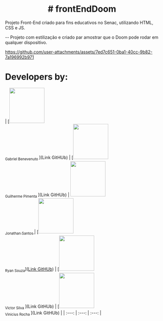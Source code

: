 <h1 align="center"> # frontEndDoom </h1>
Projeto Front-End criado para fins educativos no Senac, utilizando HTML, CSS e JS. 

-- Projeto com estilização e criado par amostrar que o Doom pode rodar em qualquer dispositivo. 


https://github.com/user-attachments/assets/7ed7c651-0ba1-40cc-9b82-7a196992b971


# Developers by:

| [<img loading="lazy" src="#" width=115><br><sub>Gabriel Benevenuto </sub>](Link GitHUb) |  [<img loading="lazy" src="#" width=115><br><sub>Guilherme Pimenta </sub>](Link GitHUb) |  [<img loading="lazy" src="#" width=115><br><sub>Jonathan Santos </sub>](https://github.com/jtn-san) |   [<img loading="lazy" src="#" width=115><br><sub>Ryan Souza</sub>]([Link GitHUb](https://github.com/SouRyan)) |   [<img loading="lazy" src="#" width=115><br><sub>Victor Silva </sub>](Link GitHUb) |  [<img loading="lazy" src="#" width=115><br><sub>Vinicius  Rocha </sub>](Link GitHUb) |
| :---: | :---: | :---: |





 

